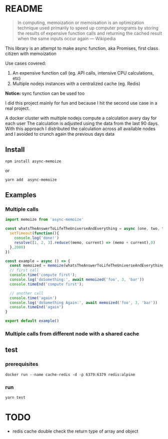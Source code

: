 # README

> In computing, memoization or memoisation is an optimization technique used primarily to speed up computer programs by storing the results of expensive function calls and returning the cached result when the same inputs occur again
> — Wikipedia

This library is an attempt to make async function, aka Promises, first class citizen with memoization

Use cases covered:
1) An expensive function call (eg. API calls, intensive CPU calculations, etc) 
2) Multiple nodejs instances with a centralized cache (eg. Redis)

**Notice:** sync function can be used too

I did this project mainly for fun and because I hit the second use case in a real project. 

A docker cluster with multiple nodejs compute a calculation avery day for each user 
The calculation is adjusted using the data from the last 90 days. 
With this approach I distributed the calculation across all available nodes and I avoided to crunch again the previous days data 
 
## Install

    npm install async-memoize

or

    yarn add  async-memoize

## Examples

### Multiple calls

```js
import memoize from 'async-memoize'

const whatsTheAnswerToLifeTheUniverseAndEverything = async (one, two, three) => new Promise(resolve => {
  setTimeout(function(){
    console.log('done!')
    resolve([1, 2, 3].reduce((memo, current) => (memo + current),0)
  },2000)
})

const example = async () => {
  const memoized = memoize(whatsTheAnswerToLifeTheUniverseAndEverything)
  // first call
  console.time('compute first');
  console.log('doSomething:', await memoized('foo', 3, 'bar'))
  console.timeEnd('compute first');

  // another call
  console.time('again')
  console.log('doSomething Again:', await memoized('foo', 3, 'bar'))
  console.timeEnd('again')
}

export default example()
```

### Multiple calls from different node with a shared cache 

## test

### prerequisites

    docker run --name cache-redis -d -p 6379:6379 redis:alpine  

### run

    yarn test

# TODO
- redis cache double check the return type of array and object

